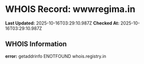 # WHOIS Record: wwwregima.in

**Last Updated:** 2025-10-16T03:29:10.987Z
**Checked At:** 2025-10-16T03:29:10.987Z

## WHOIS Information

**error:** getaddrinfo ENOTFOUND whois.registry.in

